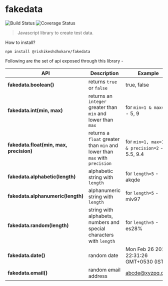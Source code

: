 # fakedata

![Build Status](https://img.shields.io/travis/rishikeshdhokare/fakedata/master.svg)
![Coverage Status](https://img.shields.io/coveralls/rishikeshdhokare/fakedata/master.svg)

> Javascript library to create test data.

How to install?

```
npm install @rishikeshdhokare/fakedata
```

Following are the set of api exposed through this library - 

|API|Description|Example|
|---|---|---|
|**fakedata.boolean()**|returns `true` or `false`|true, false|
|**fakedata.int(min, max)**|returns an `integer` greater than `min` and lower than `max`|for `min=1 & max=10` - 5, 9|
|**fakedata.float(min, max, precision)**|returns a `float` greater than `min` and lower than `max` with `precision`|for `min=1, max=10 & precision=2` - 5.5, 9.4|
|**fakedata.alphabetic(length)**|alphabetic string with `length`|for `length=5` - akqde|
|**fakedata.alphanumeric(length)**|alphanumeric string with `length`|for `length=5` - miv97|
|**fakedata.random(length)**|string with alphabets, numbers and special characters with `length`|for `length=5` - es28%|
|**fakedata.date()**|random date|Mon Feb 26 2018 22:31:26 GMT+0530 (IST)|
|**fakedata.email()**|random email address|abcde@xyzpq.com|